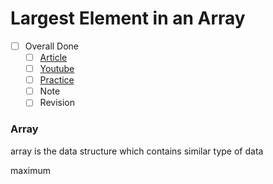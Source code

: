 # Largest Element  in an Array

- [ ] Overall Done
  - [ ] [Article](https://takeuforward.org/data-structure/find-the-largest-element-in-an-array/)
  - [ ] [Youtube](https://youtu.be/37E9ckMDdTk)
  - [ ] [Practice](https://bit.ly/3Pld280)
  - [ ] Note
  - [ ] Revision

### Array 
array is the data structure which contains similar type of data

maximum



